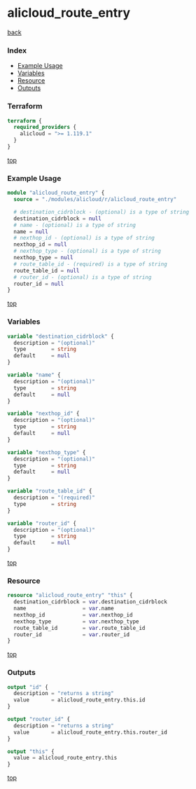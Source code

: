 # alicloud_route_entry

[back](../alicloud.md)

### Index

- [Example Usage](#example-usage)
- [Variables](#variables)
- [Resource](#resource)
- [Outputs](#outputs)

### Terraform

```terraform
terraform {
  required_providers {
    alicloud = ">= 1.119.1"
  }
}
```

[top](#index)

### Example Usage

```terraform
module "alicloud_route_entry" {
  source = "./modules/alicloud/r/alicloud_route_entry"

  # destination_cidrblock - (optional) is a type of string
  destination_cidrblock = null
  # name - (optional) is a type of string
  name = null
  # nexthop_id - (optional) is a type of string
  nexthop_id = null
  # nexthop_type - (optional) is a type of string
  nexthop_type = null
  # route_table_id - (required) is a type of string
  route_table_id = null
  # router_id - (optional) is a type of string
  router_id = null
}
```

[top](#index)

### Variables

```terraform
variable "destination_cidrblock" {
  description = "(optional)"
  type        = string
  default     = null
}

variable "name" {
  description = "(optional)"
  type        = string
  default     = null
}

variable "nexthop_id" {
  description = "(optional)"
  type        = string
  default     = null
}

variable "nexthop_type" {
  description = "(optional)"
  type        = string
  default     = null
}

variable "route_table_id" {
  description = "(required)"
  type        = string
}

variable "router_id" {
  description = "(optional)"
  type        = string
  default     = null
}
```

[top](#index)

### Resource

```terraform
resource "alicloud_route_entry" "this" {
  destination_cidrblock = var.destination_cidrblock
  name                  = var.name
  nexthop_id            = var.nexthop_id
  nexthop_type          = var.nexthop_type
  route_table_id        = var.route_table_id
  router_id             = var.router_id
}
```

[top](#index)

### Outputs

```terraform
output "id" {
  description = "returns a string"
  value       = alicloud_route_entry.this.id
}

output "router_id" {
  description = "returns a string"
  value       = alicloud_route_entry.this.router_id
}

output "this" {
  value = alicloud_route_entry.this
}
```

[top](#index)